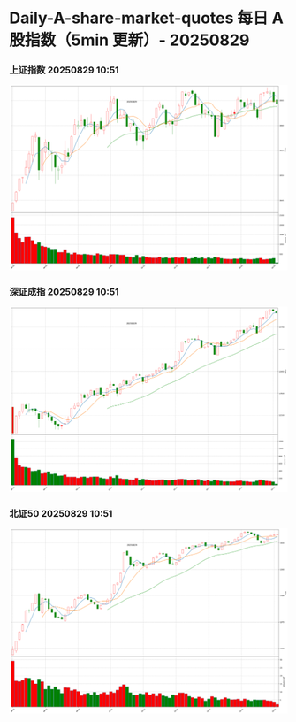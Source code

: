 
# Daily-A-share-market-quotes 每日 A 股指数（5min 更新）- 20250829

### 上证指数 20250829 10:51
![](./fig/2025/8/20250829-sh000001.png)

### 深证成指 20250829 10:51
![](./fig/2025/8/20250829-sz399001.png)

### 北证50 20250829 10:51
![](./fig/2025/8/20250829-bj899050.png)
